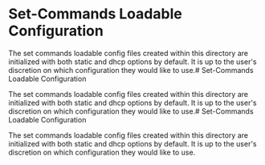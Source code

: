 # Set-Commands Loadable Configuration

The set commands loadable config files created within this directory
are initialized with both static and dhcp options by default. It is up to the
user's discretion on which configuration they would like to use.# Set-Commands Loadable Configuration

The set commands loadable config files created within this directory
are initialized with both static and dhcp options by default. It is up to the
user's discretion on which configuration they would like to use.# Set-Commands Loadable Configuration

The set commands loadable config files created within this directory
are initialized with both static and dhcp options by default. It is up to the
user's discretion on which configuration they would like to use.